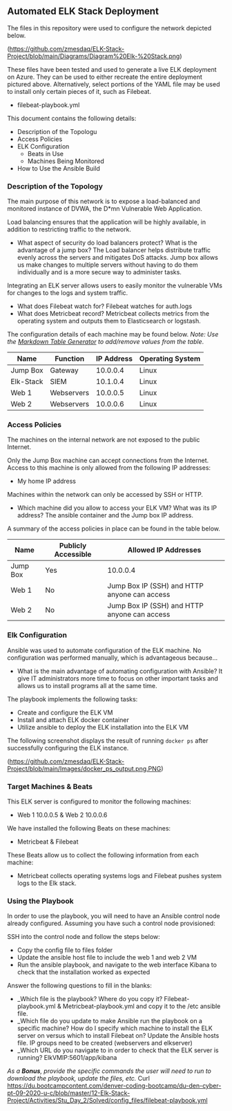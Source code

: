 ## Automated ELK Stack Deployment

The files in this repository were used to configure the network depicted below.

(https://github.com/zmesdaq/ELK-Stack-Project/blob/main/Diagrams/Diagram%20Elk-%20Stack.png)

These files have been tested and used to generate a live ELK deployment on Azure. They can be used to either recreate the entire deployment pictured above. Alternatively, select portions of the YAML file may be used to install only certain pieces of it, such as Filebeat.

  - filebeat-playbook.yml

This document contains the following details:
- Description of the Topologu
- Access Policies
- ELK Configuration
  - Beats in Use
  - Machines Being Monitored
- How to Use the Ansible Build


### Description of the Topology

The main purpose of this network is to expose a load-balanced and monitored instance of DVWA, the D*mn Vulnerable Web Application.

Load balancing ensures that the application will be highly available, in addition to restricting traffic to the network.

- What aspect of security do load balancers protect? What is the advantage of a jump box?
The Load balancer helps distribute traffic evenly across the servers and mitigates DoS attacks. 
Jump box allows us make changes to multiple servers without having to do them individually and is a more secure way to administer tasks.

Integrating an ELK server allows users to easily monitor the vulnerable VMs for changes to the logs and system traffic.
- What does Filebeat watch for? Filebeat watches for auth.logs
- What does Metricbeat record? Metricbeat collects metrics from the operating system and outputs them to Elasticsearch or logstash.

The configuration details of each machine may be found below.
_Note: Use the [Markdown Table Generator](http://www.tablesgenerator.com/markdown_tables) to add/remove values from the table_.

| Name     | Function  | IP Address | Operating System |
|----------|-----------|------------|------------------|
| Jump Box | Gateway   | 10.0.0.4   | Linux            |
| Elk-Stack| SIEM      | 10.1.0.4   | Linux            |
| Web 1    | Webservers| 10.0.0.5   | Linux            |
| Web 2    | Webservers| 10.0.0.6   | Linux            |

### Access Policies

The machines on the internal network are not exposed to the public Internet. 

Only the Jump Box machine can accept connections from the Internet. Access to this machine is only allowed from the following IP addresses:
- My home IP address

Machines within the network can only be accessed by SSH or HTTP.
- Which machine did you allow to access your ELK VM? What was its IP address? The ansible container and the Jump box IP address.

A summary of the access policies in place can be found in the table below.

| Name     | Publicly Accessible | Allowed IP Addresses                        |
|----------|---------------------|---------------------------------------------|
| Jump Box | Yes                 | 10.0.0.4                                    |
| Web 1    | No                  | Jump Box IP (SSH) and HTTP anyone can access|
| Web 2    | No                  | Jump Box IP (SSH) and HTTP anyone can access|

### Elk Configuration

Ansible was used to automate configuration of the ELK machine. No configuration was performed manually, which is advantageous because...
- What is the main advantage of automating configuration with Ansible? It give IT administrators more time to focus on other important tasks and allows us to install programs all at the same time.

The playbook implements the following tasks:
- Create and configure the ELK VM
- Install and attach ELK docker container 
- Utilize ansible to deploy the ELK installation into the ELK VM


The following screenshot displays the result of running `docker ps` after successfully configuring the ELK instance.

(https://github.com/zmesdaq/ELK-Stack-Project/blob/main/Images/docker_ps_output.png.PNG)

### Target Machines & Beats
This ELK server is configured to monitor the following machines:
- Web 1 10.0.0.5 & Web 2 10.0.0.6

We have installed the following Beats on these machines:
- Metricbeat & Filebeat

These Beats allow us to collect the following information from each machine:
- Metricbeat collects operating systems logs and Filebeat pushes system logs to the Elk stack.

### Using the Playbook
In order to use the playbook, you will need to have an Ansible control node already configured. Assuming you have such a control node provisioned: 

SSH into the control node and follow the steps below:
- Copy the config file to files folder
- Update the ansible host file to include the web 1 and web 2 VM
- Run the  ansible playbook, and navigate to the web interface Kibana to check that the installation worked as expected

Answer the following questions to fill in the blanks:
- _Which file is the playbook? Where do you copy it? Filebeat-playbook.yml & Metricbeat-playbook.yml and copy it to the /etc ansible file.
- _Which file do you update to make Ansible run the playbook on a specific machine? How do I specify which machine to install the ELK server on versus which to install Filebeat on? Update the Ansible hosts file. IP groups need to be created (webservers and elkserver)
- _Which URL do you navigate to in order to check that the ELK server is running? ElkVMIP:5601/app/kibana

_As a **Bonus**, provide the specific commands the user will need to run to download the playbook, update the files, etc._
Curl https://du.bootcampcontent.com/denver-coding-bootcamp/du-den-cyber-pt-09-2020-u-c/blob/master/12-Elk-Stack-Project/Activities/Stu_Day_2/Solved/config_files/filebeat-playbook.yml